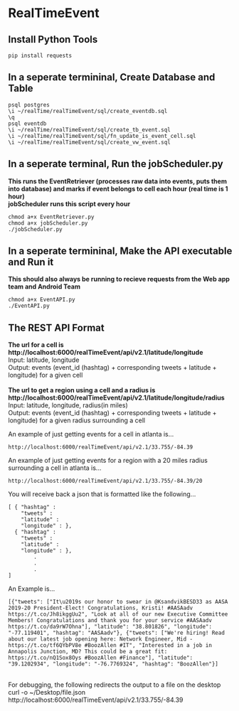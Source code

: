 # RealTimeEvent

## Install Python Tools
```
pip install requests
```

## In a seperate termininal, Create Database and Table
```
psql postgres
\i ~/realTime/realTimeEvent/sql/create_eventdb.sql
\q
psql eventdb
\i ~/realTime/realTimeEvent/sql/create_tb_event.sql
\i ~/realTime/realTimeEvent/sql/fn_update_is_event_cell.sql
\i ~/realTime/realTimeEvent/sql/create_vw_event.sql
```

## In a seperate terminal, Run the jobScheduler.py
**This runs the EventRetriever (processes raw data into events, puts them into database) and marks if event belongs to cell each hour (real time is 1 hour)**<br />
**jobScheduler runs this script every hour**<br />
```
chmod a+x EventRetriever.py
chmod a+x jobScheduler.py
./jobScheduler.py
```

## In a seperate termininal, Make the API executable and Run it
**This should also always be running to recieve requests from the Web app team and Android Team**<br />
```
chmod a+x EventAPI.py
./EventAPI.py
```

## The REST API Format
**The url for a cell is  http://localhost:6000/realTimeEvent/api/v2.1/latitude/longitude**<br />
Input: latitude, longitude<br />
Output: events (event_id (hashtag) + corresponding tweets + latitude + longitude) for a given cell<br />
<br />
**The url to get a region using a cell and a radius is http://localhost:6000/realTimeEvent/api/v2.1/latitude/longitude/radius**<br />
Input: latitude, longitude, radius(in miles)<br />
Output: events (event_id (hashtag) + corresponding tweets + latitude + longitude) for a given radius surrounding a cell<br />

An example of just getting events for a cell in atlanta is...<br />
```
http://localhost:6000/realTimeEvent/api/v2.1/33.755/-84.39
```

An example of just getting events for a region with a 20 miles radius surrounding a cell in atlanta is...<br />
```
http://localhost:6000/realTimeEvent/api/v2.1/33.755/-84.39/20
```

You will receive back a json that is formatted like the following...<br />
```
[ { "hashtag" :
    "tweets" :
    "latitude" :
    "longitude" : },
  { "hashtag" :
    "tweets" :
    "latitude" :
    "longitude" : },
        .
        .
        .
]
```
An Example is...<br />
```
[{"tweets": ["It\u2019s our honor to swear in @KsandvikBESD33 as AASA 2019-20 President-Elect! Congratulations, Kristi! #AASAadv https://t.co/Jh8ikggUu2", "Look at all of our new Executive Committee Members! Congratulations and thank you for your service #AASAadv https://t.co/da9rW7Ohna"], "latitude": "38.801826", "longitude": "-77.119401", "hashtag": "AASAadv"}, {"tweets": ["We're hiring! Read about our latest job opening here: Network Engineer, Mid - https://t.co/tf6QYbPV8e #BoozAllen #IT", "Interested in a job in Annapolis Junction, MD? This could be a great fit: https://t.co/nQ1Sox8Oys #BoozAllen #Finance"], "latitude": "39.1202934", "longitude": "-76.7769324", "hashtag": "BoozAllen"}]
```

<br />
For debugging, the following redirects the output to a file on the desktop<br />
curl -o ~/Desktop/file.json http://localhost:6000/realTimeEvent/api/v2.1/33.755/-84.39<br />





